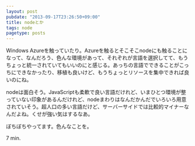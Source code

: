 ```yaml
---
layout: post
pubdate: "2013-09-17T23:26:50+09:00"
title: nodeとか
tags: node
pagetype: posts
---
```

Windows Azureを触っていたり。Azureを触るとそこそこnodeにも触ることになって、なんだろう、色んな環境があって、それぞれが言語を選択してて、もうちょっと統一されていてもいいのにと感じる。あっちの言語でできることがこっちにできなかったり、移植も良いけど、もうちょっとリソースを集中できれば良いのにね。

nodeは面白そう。JavaScriptも柔軟で良い言語だけれど、いまひとつ環境が整っていない印象があるんだけれど、nodeまわりはなんだかんだでいろいろ用意されていそう。超人口の多い言語だけど、サーバーサイドでは比較的マイナーなんだよね。くせが強い気はするなあ。

ぼちぼちやってます。色んなことを。

7 min.
